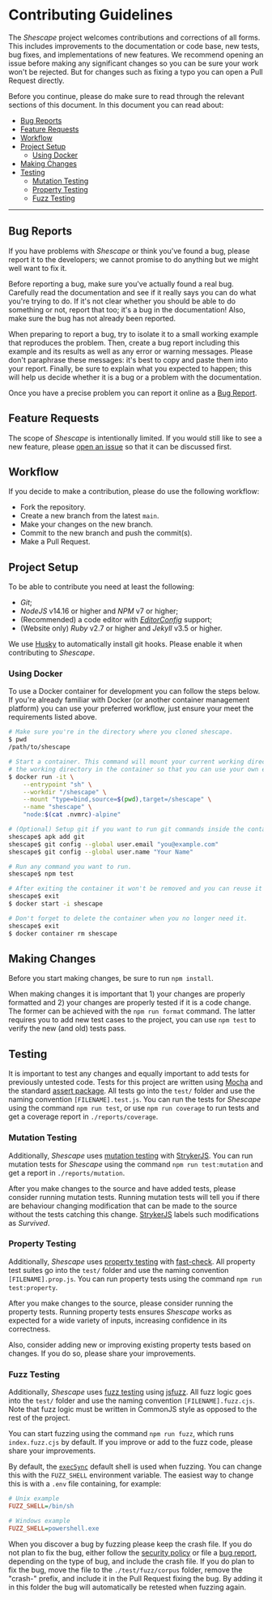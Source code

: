 # Contributing Guidelines

The _Shescape_ project welcomes contributions and corrections of all forms. This
includes improvements to the documentation or code base, new tests, bug fixes,
and implementations of new features. We recommend opening an issue before making
any significant changes so you can be sure your work won't be rejected. But for
changes such as fixing a typo you can open a Pull Request directly.

Before you continue, please do make sure to read through the relevant sections
of this document. In this document you can read about:

- [Bug Reports](#bug-reports)
- [Feature Requests](#feature-requests)
- [Workflow](#workflow)
- [Project Setup](#project-setup)
  - [Using Docker](#using-docker)
- [Making Changes](#making-changes)
- [Testing](#testing)
  - [Mutation Testing](#mutation-testing)
  - [Property Testing](#property-testing)
  - [Fuzz Testing](#fuzz-testing)

---

## Bug Reports

If you have problems with _Shescape_ or think you've found a bug, please report
it to the developers; we cannot promise to do anything but we might well want to
fix it.

Before reporting a bug, make sure you've actually found a real bug. Carefully
read the documentation and see if it really says you can do what you're trying
to do. If it's not clear whether you should be able to do something or not,
report that too; it's a bug in the documentation! Also, make sure the bug has
not already been reported.

When preparing to report a bug, try to isolate it to a small working example
that reproduces the problem. Then, create a bug report including this example
and its results as well as any error or warning messages. Please don't
paraphrase these messages: it's best to copy and paste them into your report.
Finally, be sure to explain what you expected to happen; this will help us
decide whether it is a bug or a problem with the documentation.

Once you have a precise problem you can report it online as a [Bug Report].

## Feature Requests

The scope of _Shescape_ is intentionally limited. If you would still like to see
a new feature, please [open an issue] so that it can be discussed first.

## Workflow

If you decide to make a contribution, please do use the following workflow:

- Fork the repository.
- Create a new branch from the latest `main`.
- Make your changes on the new branch.
- Commit to the new branch and push the commit(s).
- Make a Pull Request.

## Project Setup

To be able to contribute you need at least the following:

- _Git_;
- _NodeJS_ v14.16 or higher and _NPM_ v7 or higher;
- (Recommended) a code editor with _[EditorConfig]_ support;
- (Website only) _Ruby_ v2.7 or higher and _Jekyll_ v3.5 or higher.

We use [Husky] to automatically install git hooks. Please enable it when
contributing to _Shescape_.

### Using Docker

To use a Docker container for development you can follow the steps below. If
you're already familiar with Docker (or another container management platform)
you can use your preferred workflow, just ensure your meet the requirements
listed above.

```sh
# Make sure you're in the directory where you cloned shescape.
$ pwd
/path/to/shescape

# Start a container. This command will mount your current working directory to
# the working directory in the container so that you can use your own editor.
$ docker run -it \
    --entrypoint "sh" \
    --workdir "/shescape" \
    --mount "type=bind,source=$(pwd),target=/shescape" \
    --name "shescape" \
    "node:$(cat .nvmrc)-alpine"

# (Optional) Setup git if you want to run git commands inside the container.
shescape$ apk add git
shescape$ git config --global user.email "you@example.com"
shescape$ git config --global user.name "Your Name"

# Run any command you want to run.
shescape$ npm test

# After exiting the container it won't be removed and you can reuse it later.
shescape$ exit
$ docker start -i shescape

# Don't forget to delete the container when you no longer need it.
shescape$ exit
$ docker container rm shescape
```

## Making Changes

Before you start making changes, be sure to run `npm install`.

When making changes it is important that 1) your changes are properly formatted
and 2) your changes are properly tested if it is a code change. The former can
be achieved with the `npm run format` command. The latter requires you to add
new test cases to the project, you can use `npm test` to verify the new (and
old) tests pass.

## Testing

It is important to test any changes and equally important to add tests for
previously untested code. Tests for this project are written using [Mocha] and
the standard [assert package]. All tests go into the `test/` folder and use the
naming convention `[FILENAME].test.js`. You can run the tests for _Shescape_
using the command `npm run test`, or use `npm run coverage` to run tests and get
a coverage report in `./reports/coverage`.

### Mutation Testing

Additionally, _Shescape_ uses [mutation testing] with [StrykerJS]. You can run
mutation tests for _Shescape_ using the command `npm run test:mutation` and get
a report in `./reports/mutation`.

After you make changes to the source and have added tests, please consider
running mutation tests. Running mutation tests will tell you if there are
behaviour changing modification that can be made to the source without the tests
catching this change. [StrykerJS] labels such modifications as _Survived_.

### Property Testing

Additionally, _Shescape_ uses [property testing] with [fast-check]. All property
test suites go into the `test/` folder and use the naming convention
`[FILENAME].prop.js`. You can run property tests using the command
`npm run test:property`.

After you make changes to the source, please consider running the property
tests. Running property tests ensures _Shescape_ works as expected for a wide
variety of inputs, increasing confidence in its correctness.

Also, consider adding new or improving existing property tests based on changes.
If you do so, please share your improvements.

### Fuzz Testing

Additionally, _Shescape_ uses [fuzz testing] using [jsfuzz]. All fuzz logic goes
into the `test/` folder and use the naming convention `[FILENAME].fuzz.cjs`.
Note that fuzz logic must be written in CommonJS style as opposed to the rest of
the project.

You can start fuzzing using the command `npm run fuzz`, which runs
`index.fuzz.cjs` by default. If you improve or add to the fuzz code, please
share your improvements.

By default, the [`execSync`] default shell is used when fuzzing. You can change
this with the `FUZZ_SHELL` environment variable. The easiest way to change this
is with a `.env` file containing, for example:

```ini
# Unix example
FUZZ_SHELL=/bin/sh

# Windows example
FUZZ_SHELL=powershell.exe
```

When you discover a bug by fuzzing please keep the crash file. If you do not
plan to fix the bug, either follow the [security policy] or file a [bug report],
depending on the type of bug, and include the crash file. If you do plan to fix
the bug, move the file to the `./test/fuzz/corpus` folder, remove the "crash-"
prefix, and include it in the Pull Request fixing the bug. By adding it in this
folder the bug will automatically be retested when fuzzing again.

[assert package]: https://nodejs.org/api/assert.html
[bug report]: https://github.com/ericcornelissen/shescape/issues/new?labels=bug&template=bug_report.md
[editorconfig]: https://editorconfig.org/
[`execsync`]: https://nodejs.org/api/child_process.html#child_processexecsynccommand-options
[fast-check]: https://www.npmjs.com/package/fast-check
[fuzz testing]: https://en.wikipedia.org/wiki/Fuzzing
[husky]: https://github.com/typicode/husky
[jsfuzz]: https://gitlab.com/gitlab-org/security-products/analyzers/fuzzers/jsfuzz
[mocha]: https://mochajs.org/
[mutation testing]: https://en.wikipedia.org/wiki/Mutation_testing
[open an issue]: https://github.com/ericcornelissen/shescape/issues/new/choose
[property testing]: https://en.wikipedia.org/wiki/Property_testing
[security policy]: https://github.com/ericcornelissen/shescape/security/policy
[strykerjs]: https://stryker-mutator.io/

